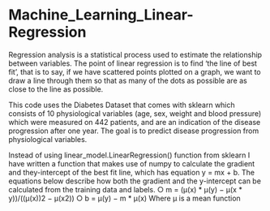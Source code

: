 # Machine_Learning_Linear-Regression

Regression analysis is a statistical process used to estimate the relationship between variables. The point of linear regression is to find ‘the line of best fit’, that is to say,
if we have scattered points plotted on a graph, we want to draw a line through them so that as many of the dots as possible are as close to the line as possible.

This code uses the Diabetes Dataset that comes with sklearn which consists of 10 physiological variables (age, sex, weight and blood pressure) which were measured on 442 patients,
and are an indication of the disease progression after one year. The goal is to predict disease progression from physiological variables.

Instead of using linear_model.LinearRegression() function from sklearn I have written a function that makes use of numpy to calculate the gradient and they-intercept of the best
fit line, which has equation y = mx + b. The equations below describe how both the gradient and the y-intercept can be calculated from the training data and labels.
○ m = (μ(x) * μ(y) − μ(x * y))/((μ(x))2 − μ(x2))
○ b = μ(y) − m * μ(x)
Where μ is a mean function
